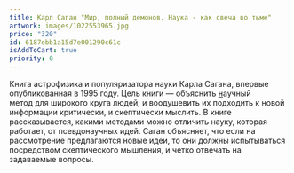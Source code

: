 ```yaml
---
title: Карл Саган "Мир, полный демонов. Наука - как свеча во тьме"
artwork: images/1022553965.jpg
price: "320"
id: 6187ebb1a15d7e001290c61c
isAddToCart: true
priority: 0
---
```

Книга астрофизика и популяризатора науки [](https://ru.wikipedia.org/wiki/%D0%A1%D0%B0%D0%B3%D0%B0%D0%BD,_%D0%9A%D0%B0%D1%80%D0%BB "Саган, Карл")Карла Сагана, впервые опубликованная в 1995 году. Цель книги — объяснить [н](https://ru.wikipedia.org/wiki/%D0%9D%D0%B0%D1%83%D1%87%D0%BD%D1%8B%D0%B9_%D0%BC%D0%B5%D1%82%D0%BE%D0%B4 "Научный метод")аучный метод для широкого круга людей, и воодушевить их подходить к новой информации критически, и скептически мыслить. В книге рассказывается, какими методами можно отличить [](https://ru.wikipedia.org/wiki/%D0%9D%D0%B0%D1%83%D0%BA%D0%B0 "Наука")науку, которая работает, от [](https://ru.wikipedia.org/wiki/%D0%9F%D1%81%D0%B5%D0%B2%D0%B4%D0%BE%D0%BD%D0%B0%D1%83%D0%BA%D0%B0 "Псевдонаука")псевдонаучных идей. Саган объясняет, что если на рассмотрение предлагаются новые идеи, то они должны испытываться посредством [](https://ru.wikipedia.org/wiki/%D0%9D%D0%B0%D1%83%D1%87%D0%BD%D1%8B%D0%B9_%D1%81%D0%BA%D0%B5%D0%BF%D1%82%D0%B8%D1%86%D0%B8%D0%B7%D0%BC "Научный скептицизм")скептического мышления, и четко отвечать на задаваемые вопросы.